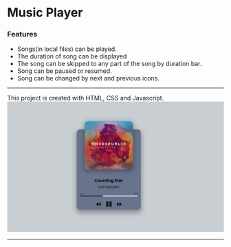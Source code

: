 # Music Player

### Features
- Songs(in local files) can be played.
- The duration of song can be displayed
- The song can be skipped to any part of the song by duration bar.
- Song can be paused or resumed.
- Song can be changed by next and previous icons.

------------
This project is created with HTML, CSS and Javascript.
![](https://github.com/yagnurl/music-player/blob/main/musicPlayer-preview.png)

------------

